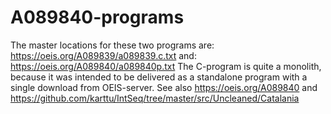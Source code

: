 # A089840-programs
The master locations for these two programs are:
https://oeis.org/A089839/a089839.c.txt
and:
https://oeis.org/A089840/a089840p.txt
The C-program is quite a monolith, because it was intended to be delivered as a standalone program with a single download from OEIS-server. See also https://oeis.org/A089840 and https://github.com/karttu/IntSeq/tree/master/src/Uncleaned/Catalania
